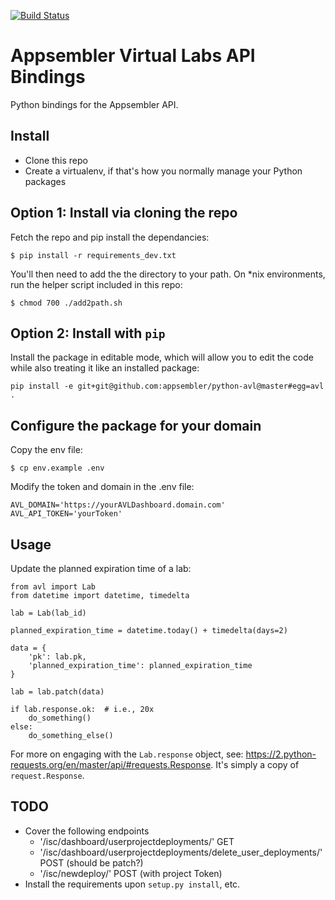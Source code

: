 [![Build Status](https://travis-ci.org/appsembler/python-avl.svg?branch=master)](https://travis-ci.org/appsembler/python-avl)

# Appsembler Virtual Labs API Bindings


Python bindings for the Appsembler API.


## Install

- Clone this repo
- Create a virtualenv, if that's how you normally manage your Python packages

## Option 1: Install via cloning the repo

Fetch the repo and pip install the dependancies:

```
$ pip install -r requirements_dev.txt
```

You'll then need to add the the directory to your path. On \*nix environments,
run the helper script included in this repo:

```
$ chmod 700 ./add2path.sh
```

## Option 2: Install with `pip`

Install the package in editable mode, which will allow you to edit the code 
while also treating it like an installed package:

```
pip install -e git+git@github.com:appsembler/python-avl@master#egg=avl .
```

## Configure the package for your domain

Copy the env file:

```
$ cp env.example .env
```

Modify the token and domain in the .env file:

```
AVL_DOMAIN='https://yourAVLDashboard.domain.com'
AVL_API_TOKEN='yourToken'
```

## Usage 

Update the planned expiration time of a lab:


```
from avl import Lab
from datetime import datetime, timedelta

lab = Lab(lab_id)

planned_expiration_time = datetime.today() + timedelta(days=2)

data = {
    'pk': lab.pk,
    'planned_expiration_time': planned_expiration_time 
}

lab = lab.patch(data)

if lab.response.ok:  # i.e., 20x
    do_something()
else:
    do_something_else()
```

For more on engaging with the `Lab.response` object, see: 
https://2.python-requests.org/en/master/api/#requests.Response. It's 
simply a copy of `request.Response`.


## TODO 

* Cover the following endpoints
  * '/isc/dashboard/userprojectdeployments/' GET
  * '/isc/dashboard/userprojectdeployments/delete_user_deployments/' POST (should be patch?)
  * '/isc/newdeploy/' POST (with project Token)
* Install the requirements upon `setup.py install`, etc.
